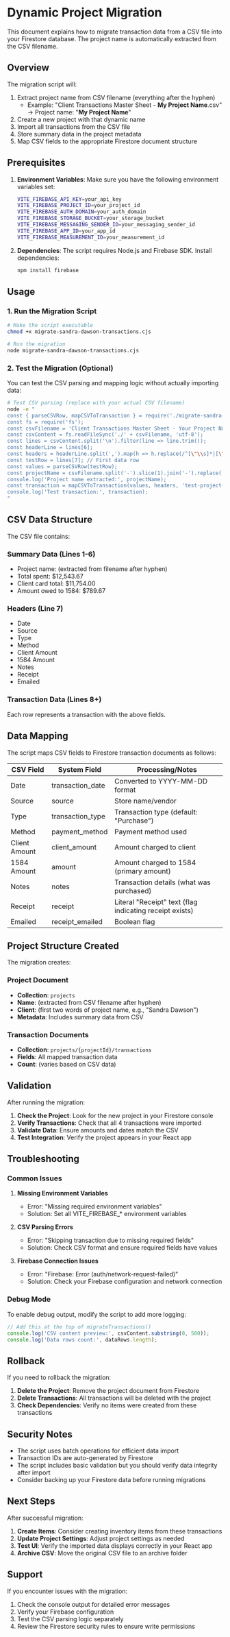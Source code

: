 # Dynamic Project Migration

This document explains how to migrate transaction data from a CSV file into your Firestore database. The project name is automatically extracted from the CSV filename.

## Overview

The migration script will:
1. Extract project name from CSV filename (everything after the hyphen)
   - Example: "Client Transactions Master Sheet - **My Project Name**.csv" → Project name: "**My Project Name**"
2. Create a new project with that dynamic name
3. Import all transactions from the CSV file
4. Store summary data in the project metadata
5. Map CSV fields to the appropriate Firestore document structure

## Prerequisites

1. **Environment Variables**: Make sure you have the following environment variables set:
   ```bash
   VITE_FIREBASE_API_KEY=your_api_key
   VITE_FIREBASE_PROJECT_ID=your_project_id
   VITE_FIREBASE_AUTH_DOMAIN=your_auth_domain
   VITE_FIREBASE_STORAGE_BUCKET=your_storage_bucket
   VITE_FIREBASE_MESSAGING_SENDER_ID=your_messaging_sender_id
   VITE_FIREBASE_APP_ID=your_app_id
   VITE_FIREBASE_MEASUREMENT_ID=your_measurement_id
   ```

2. **Dependencies**: The script requires Node.js and Firebase SDK. Install dependencies:
   ```bash
   npm install firebase
   ```

## Usage

### 1. Run the Migration Script

```bash
# Make the script executable
chmod +x migrate-sandra-dawson-transactions.cjs

# Run the migration
node migrate-sandra-dawson-transactions.cjs
```

### 2. Test the Migration (Optional)

You can test the CSV parsing and mapping logic without actually importing data:

```bash
# Test CSV parsing (replace with your actual CSV filename)
node -e "
const { parseCSVRow, mapCSVToTransaction } = require('./migrate-sandra-dawson-transactions.cjs');
const fs = require('fs');
const csvFilename = 'Client Transactions Master Sheet - Your Project Name.csv';
const csvContent = fs.readFileSync('./' + csvFilename, 'utf-8');
const lines = csvContent.split('\n').filter(line => line.trim());
const headerLine = lines[6];
const headers = headerLine.split(',').map(h => h.replace(/^[\"\\s]*|[\"\\s]*$/g, ''));
const testRow = lines[7]; // First data row
const values = parseCSVRow(testRow);
const projectName = csvFilename.split('-').slice(1).join('-').replace('.csv', '').trim();
console.log('Project name extracted:', projectName);
const transaction = mapCSVToTransaction(values, headers, 'test-project-id', projectName);
console.log('Test transaction:', transaction);
"
```

## CSV Data Structure

The CSV file contains:

### Summary Data (Lines 1-6)
- Project name: (extracted from filename after hyphen)
- Total spent: $12,543.67
- Client card total: $11,754.00
- Amount owed to 1584: $789.67

### Headers (Line 7)
- Date
- Source
- Type
- Method
- Client Amount
- 1584 Amount
- Notes
- Receipt
- Emailed

### Transaction Data (Lines 8+)
Each row represents a transaction with the above fields.

## Data Mapping

The script maps CSV fields to Firestore transaction documents as follows:

| CSV Field | System Field | Processing/Notes |
|-----------|----------------|-------|
| Date | transaction_date | Converted to YYYY-MM-DD format |
| Source | source | Store name/vendor |
| Type | transaction_type | Transaction type (default: "Purchase") |
| Method | payment_method | Payment method used |
| Client Amount | client_amount | Amount charged to client |
| 1584 Amount | amount | Amount charged to 1584 (primary amount) |
| Notes | notes | Transaction details (what was purchased) |
| Receipt | receipt | Literal "Receipt" text (flag indicating receipt exists) |
| Emailed | receipt_emailed | Boolean flag |

## Project Structure Created

The migration creates:

### Project Document
- **Collection**: `projects`
- **Name**: (extracted from CSV filename after hyphen)
- **Client**: (first two words of project name, e.g., "Sandra Dawson")
- **Metadata**: Includes summary data from CSV

### Transaction Documents
- **Collection**: `projects/{projectId}/transactions`
- **Fields**: All mapped transaction data
- **Count**: (varies based on CSV data)

## Validation

After running the migration:

1. **Check the Project**: Look for the new project in your Firestore console
2. **Verify Transactions**: Check that all 4 transactions were imported
3. **Validate Data**: Ensure amounts and dates match the CSV
4. **Test Integration**: Verify the project appears in your React app

## Troubleshooting

### Common Issues

1. **Missing Environment Variables**
   - Error: "Missing required environment variables"
   - Solution: Set all VITE_FIREBASE_* environment variables

2. **CSV Parsing Errors**
   - Error: "Skipping transaction due to missing required fields"
   - Solution: Check CSV format and ensure required fields have values

3. **Firebase Connection Issues**
   - Error: "Firebase: Error (auth/network-request-failed)"
   - Solution: Check your Firebase configuration and network connection

### Debug Mode

To enable debug output, modify the script to add more logging:

```javascript
// Add this at the top of migrateTransactions()
console.log('CSV content preview:', csvContent.substring(0, 500));
console.log('Data rows count:', dataRows.length);
```

## Rollback

If you need to rollback the migration:

1. **Delete the Project**: Remove the project document from Firestore
2. **Delete Transactions**: All transactions will be deleted with the project
3. **Check Dependencies**: Verify no items were created from these transactions

## Security Notes

- The script uses batch operations for efficient data import
- Transaction IDs are auto-generated by Firestore
- The script includes basic validation but you should verify data integrity after import
- Consider backing up your Firestore data before running migrations

## Next Steps

After successful migration:

1. **Create Items**: Consider creating inventory items from these transactions
2. **Update Project Settings**: Adjust project settings as needed
3. **Test UI**: Verify the imported data displays correctly in your React app
4. **Archive CSV**: Move the original CSV file to an archive folder

## Support

If you encounter issues with the migration:

1. Check the console output for detailed error messages
2. Verify your Firebase configuration
3. Test the CSV parsing logic separately
4. Review the Firestore security rules to ensure write permissions
